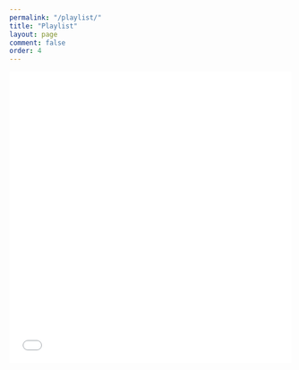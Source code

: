 ```yaml
---
permalink: "/playlist/"
title: "Playlist"
layout: page
comment: false
order: 4
---
```


<div style="width:100%;">
<iframe frameborder="no" border="0" marginwidth="0" marginheight="0" width="100%" height="520" src="//music.163.com/outchain/player?type=0&id=608174762&auto=0&height=400" ></iframe>
</div>
